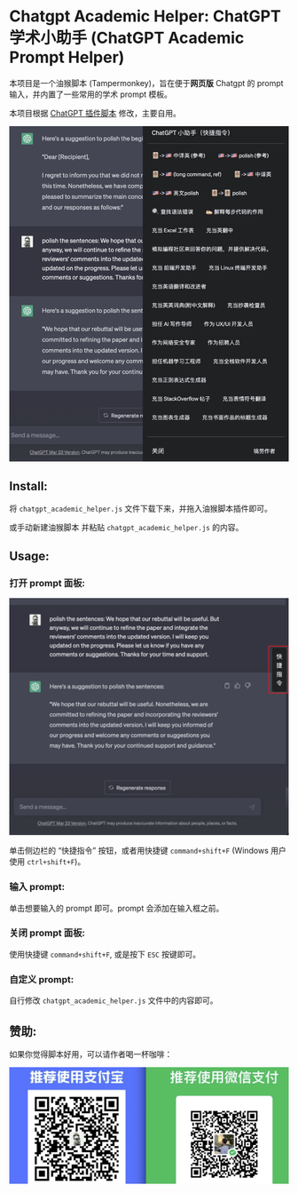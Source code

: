 # Chatgpt Academic Helper: ChatGPT 学术小助手 (ChatGPT Academic Prompt Helper)

本项目是一个油猴脚本 (Tampermonkey)，旨在便于**网页版** Chatgpt 的 prompt 输入，并内置了一些常用的学术 prompt 模板。

本项目根据 [ChatGPT 插件脚本](https://github.com/winchesHe/chatGPT-prompt-scripts) 修改，主要自用。

![功能界面展示](figs/fig2.png)

<!-- <img src=figs/fig2.png alt="功能界面展示" width="500"> -->

## Install:

将 `chatgpt_academic_helper.js` 文件下载下来，并拖入油猴脚本插件即可。

或手动新建油猴脚本 并粘贴 `chatgpt_academic_helper.js` 的内容。

## Usage:

### 打开 prompt 面板:

![功能界面展示](figs/fig1.png)

<!-- <img src=figs/fig1.png alt="快捷指令按钮位置" width="500"> -->

单击侧边栏的 “快捷指令” 按钮，或者用快捷键 `command+shift+F` (Windows 用户使用 `ctrl+shift+F`)。

### 输入 prompt:

单击想要输入的 prompt 即可。prompt 会添加在输入框之前。

### 关闭 prompt 面板:

使用快捷键 `command+shift+F`, 或是按下 `ESC` 按键即可。

### 自定义 prompt:

自行修改 `chatgpt_academic_helper.js` 文件中的内容即可。

## 赞助:

如果你觉得脚本好用，可以请作者喝一杯咖啡：

![sponsor](figs/pic_receive.jpg)
